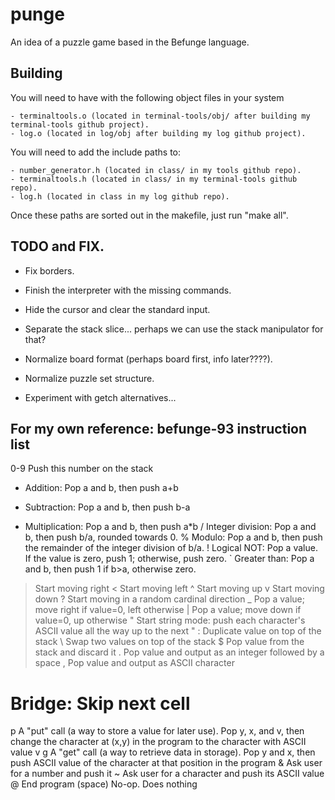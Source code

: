 # punge

An idea of a puzzle game based in the Befunge language.

## Building

You will need to have with the following object files in your system

	- terminaltools.o (located in terminal-tools/obj/ after building my terminal-tools github project).
	- log.o (located in log/obj after building my log github project).

You will need to add the include paths to:

	- number_generator.h (located in class/ in my tools github repo).
	- terminaltools.h (located in class/ in my terminal-tools github repo).
	- log.h (located in class in my log github repo).

Once these paths are sorted out in the makefile, just run "make all".

## TODO and FIX.

- Fix borders.
- Finish the interpreter with the missing commands.
- Hide the cursor and clear the standard input.
- Separate the stack slice... perhaps we can use the stack manipulator for that?

- Normalize board format (perhaps board first, info later????).
- Normalize puzzle set structure.
- Experiment with getch alternatives...

## For my own reference: befunge-93 instruction list

0-9 	Push this number on the stack
+ 	Addition: Pop a and b, then push a+b
- 	Subtraction: Pop a and b, then push b-a
* 	Multiplication: Pop a and b, then push a*b
/ 	Integer division: Pop a and b, then push b/a, rounded towards 0.
% 	Modulo: Pop a and b, then push the remainder of the integer division of b/a.
! 	Logical NOT: Pop a value. If the value is zero, push 1; otherwise, push zero.
` 	Greater than: Pop a and b, then push 1 if b>a, otherwise zero.
> 	Start moving right
< 	Start moving left
^ 	Start moving up
v 	Start moving down
? 	Start moving in a random cardinal direction
_ 	Pop a value; move right if value=0, left otherwise
| 	Pop a value; move down if value=0, up otherwise
" 	Start string mode: push each character's ASCII value all the way up to the next "
: 	Duplicate value on top of the stack
\ 	Swap two values on top of the stack
$ 	Pop value from the stack and discard it
. 	Pop value and output as an integer followed by a space
, 	Pop value and output as ASCII character
# 	Bridge: Skip next cell
p 	A "put" call (a way to store a value for later use). Pop y, x, and v, then change the character at (x,y) in the program to the character with ASCII value v
g 	A "get" call (a way to retrieve data in storage). Pop y and x, then push ASCII value of the character at that position in the program
& 	Ask user for a number and push it
~ 	Ask user for a character and push its ASCII value
@ 	End program
(space) 	No-op. Does nothing
